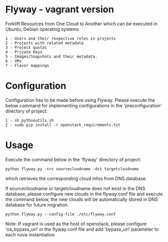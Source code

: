 Flyway - vagrant version
========================

Forklift Resources from One Cloud to Another which can be executed in Ubuntu, Debian operating systems

    1 - Users and their respective roles in projects
    2 - Projects with related metadata
    3 - Project quotas
    4 - Private Keys
    5 - Images/Snapshots and their metadata.
    6 - VMs
    7 - Flavor mappings
    
Configuration
=============

Configuration has to be made before using Flyway. Please execute the below command for implementing configurations in the 'preconfiguration' directory of project:
    
    1 - sh pythonutils.sh
    2 - sudo pip install -r openstack_requirements.txt


Usage
=====

Execute the command below in the 'flyway' directory of project:
    
    python flyway.py -src sourcecloudname -dst targetcloudname

which retrieves the corresponding cloud infos from DNS database.
    
If sourcecloudname or targetcloudname does not exist in the DNS database, please configure new clouds in the flyway.conf file and execute the command below, the new clouds will be automatically stored in DNS database for future migration.
    
    python flyway.py --config-file ./etc/flyway.conf

Note: 
    If vagrant is used as the host of openstack, please configure 'os_bypass_url' in the flyway.conf file and add 'bypass_url' parameter to each nova instantiation
